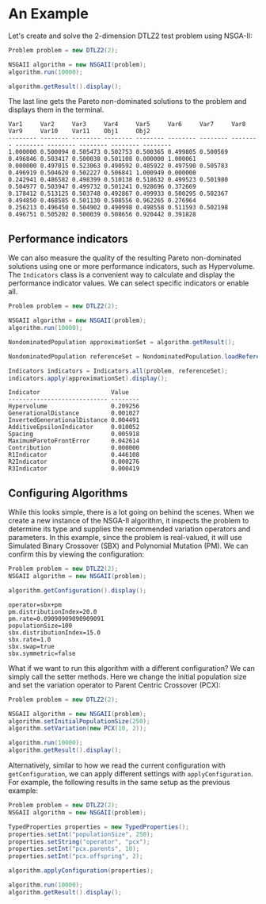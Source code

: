 # An Example

Let's create and solve the 2-dimension DTLZ2 test problem using NSGA-II:

<!-- java:examples/Example1.java [29:34] -->

```java
Problem problem = new DTLZ2(2);

NSGAII algorithm = new NSGAII(problem);
algorithm.run(10000);

algorithm.getResult().display();
```

The last line gets the Pareto non-dominated solutions to the problem and displays them in the terminal.

<!-- output:examples/Example1.java [:7] -->

```
Var1     Var2     Var3     Var4     Var5     Var6     Var7     Var8     Var9     Var10    Var11    Obj1     Obj2
-------- -------- -------- -------- -------- -------- -------- -------- -------- -------- -------- -------- --------
1.000000 0.500094 0.505473 0.502753 0.500365 0.499805 0.500569 0.496846 0.503417 0.500038 0.501108 0.000000 1.000061
0.000000 0.497015 0.523063 0.490592 0.485922 0.497590 0.505783 0.496919 0.504620 0.502227 0.506841 1.000949 0.000000
0.242941 0.486582 0.498399 0.510138 0.518632 0.499523 0.501980 0.504977 0.503947 0.499732 0.501241 0.928696 0.372669
0.178412 0.513125 0.503748 0.492867 0.499933 0.500295 0.502367 0.494850 0.468585 0.501130 0.508556 0.962265 0.276964
0.256213 0.496450 0.504902 0.490998 0.498558 0.511593 0.502198 0.496751 0.505202 0.500039 0.508656 0.920442 0.391828
```

## Performance indicators

We can also measure the quality of the resulting Pareto non-dominated solutions using one or more performance
indicators, such as Hypervolume.  The `Indicators` class is a convenient way to calculate and display the
performance indicator values.  We can select specific indicators or enable all.

<!-- java:examples/Example2.java [36:47] -->

```java
Problem problem = new DTLZ2(2);

NSGAII algorithm = new NSGAII(problem);
algorithm.run(10000);

NondominatedPopulation approximationSet = algorithm.getResult();

NondominatedPopulation referenceSet = NondominatedPopulation.loadReferenceSet("pf/DTLZ2.2D.pf");

Indicators indicators = Indicators.all(problem, referenceSet);
indicators.apply(approximationSet).display();
```

<!-- output:examples/Example2.java -->

```
Indicator                    Value
---------------------------- --------
Hypervolume                  0.209256
GenerationalDistance         0.001027
InvertedGenerationalDistance 0.004491
AdditiveEpsilonIndicator     0.010052
Spacing                      0.005918
MaximumParetoFrontError      0.042614
Contribution                 0.000000
R1Indicator                  0.446108
R2Indicator                  0.000276
R3Indicator                  0.000419
```

## Configuring Algorithms

While this looks simple, there is a lot going on behind the scenes.  When we create a new instance of the NSGA-II algorithm, it 
inspects the problem to determine its type and supplies the recommended variation operators and parameters.  In this example,
since the problem is real-valued, it will use Simulated Binary Crossover (SBX) and Polynomial Mutation (PM).  We can confirm
this by viewing the configuration:

<!-- java:examples/org/moeaframework/examples/configuration/GetConfigurationExample.java [32:35] -->

```java
Problem problem = new DTLZ2(2);
NSGAII algorithm = new NSGAII(problem);

algorithm.getConfiguration().display();
```

```
operator=sbx+pm
pm.distributionIndex=20.0
pm.rate=0.09090909090909091
populationSize=100
sbx.distributionIndex=15.0
sbx.rate=1.0
sbx.swap=true
sbx.symmetric=false
```

What if we want to run this algorithm with a different configuration?  We can simply call the setter methods.
Here we change the initial population size and set the variation operator to Parent Centric Crossover (PCX):

<!-- java:examples/org/moeaframework/examples/configuration/SetConfigurationExample.java [33:40] -->

```java
Problem problem = new DTLZ2(2);

NSGAII algorithm = new NSGAII(problem);
algorithm.setInitialPopulationSize(250);
algorithm.setVariation(new PCX(10, 2));

algorithm.run(10000);
algorithm.getResult().display();
```

Alternatively, similar to how we read the current configuration with `getConfiguration`, we can apply
different settings with `applyConfiguration`.  For example, the following results in the same setup
as the previous example:

<!-- java:examples/org/moeaframework/examples/configuration/ApplyConfigurationExample.java [34:46] -->

```java
Problem problem = new DTLZ2(2);
NSGAII algorithm = new NSGAII(problem);

TypedProperties properties = new TypedProperties();
properties.setInt("populationSize", 250);
properties.setString("operator", "pcx");
properties.setInt("pcx.parents", 10);
properties.setInt("pcx.offspring", 2);

algorithm.applyConfiguration(properties);

algorithm.run(10000);
algorithm.getResult().display();
```
